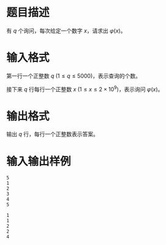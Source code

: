 # 题目描述

有 $q$ 个询问，每次给定一个数字 $x$，请求出 $\varphi(x)$。

# 输入格式

第一行一个正整数 $q~(1 \leq q \leq 5000)$，表示查询的个数。

接下来 $q$ 行每行一个正整数 $x~(1 \leq x \leq 2 \times {10}^{9})$，表示询问 $\varphi(x)$。

# 输出格式

输出 $q$ 行，每行一个正整数表示答案。

# 输入输出样例

```input1
5
1
2
3
4
5
```

```output1
1
1
2
2
4
```
